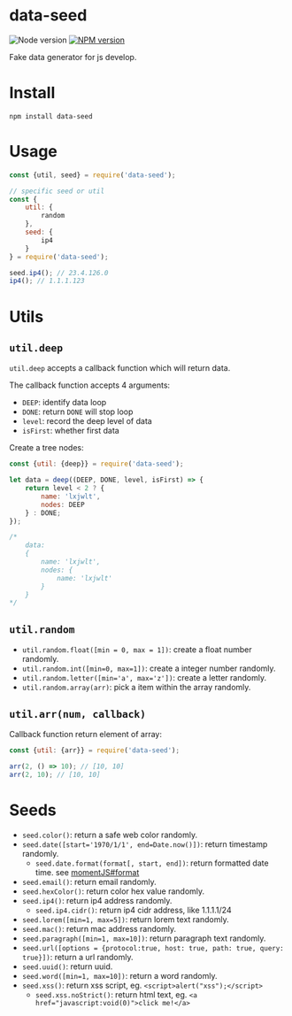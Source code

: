 # data-seed

![Node version][node-image] [![NPM version][npm-image]][npm-url]

Fake data generator for js develop.

# Install

```
npm install data-seed
```

# Usage

```javascript
const {util, seed} = require('data-seed');

// specific seed or util
const {
    util: {
        random
    },
    seed: {
        ip4
    }
} = require('data-seed');

seed.ip4(); // 23.4.126.0
ip4(); // 1.1.1.123
```

# Utils

## `util.deep`

`util.deep` accepts a callback function which will return data.

The callback function accepts 4 arguments:

- `DEEP`: identify data loop
- `DONE`: return `DONE` will stop loop
- `level`: record the deep level of data
- `isFirst`: whether first data

Create a tree nodes:

```javascript
const {util: {deep}} = require('data-seed');

let data = deep((DEEP, DONE, level, isFirst) => {
    return level < 2 ? {
        name: 'lxjwlt',
        nodes: DEEP
    } : DONE;
});

/*
    data:
    {
        name: 'lxjwlt',
        nodes: {
            name: 'lxjwlt'
        }
    }
*/
```

## `util.random`

- `util.random.float([min = 0, max = 1])`: create a float number randomly.
- `util.random.int([min=0, max=1])`: create a integer number randomly.
- `util.random.letter([min='a', max='z'])`: create a letter randomly.
- `util.random.array(arr)`: pick a item within the array randomly.

## `util.arr(num, callback)`

Callback function return element of array:

```javascript
const {util: {arr}} = require('data-seed');

arr(2, () => 10); // [10, 10]
arr(2, 10); // [10, 10]
```

# Seeds

- `seed.color()`: return a safe web color randomly.
- `seed.date([start='1970/1/1', end=Date.now()])`: return timestamp randomly.
    - `seed.date.format(format[, start, end])`: return formatted date time. see [momentJS#format](http://momentjs.com/docs/#/displaying/format/)
- `seed.email()`: return email randomly.
- `seed.hexColor()`: return color hex value randomly.
- `seed.ip4()`: return ip4 address randomly.
    - `seed.ip4.cidr()`: return ip4 cidr address, like 1.1.1.1/24
- `seed.lorem([min=1, max=5])`: return lorem text randomly.
- `seed.mac()`: return mac address randomly.
- `seed.paragraph([min=1, max=10])`: return paragraph text randomly.
- `seed.url([options = {protocol:true, host: true, path: true, query: true}])`: return a url randomly.
- `seed.uuid()`: return uuid.
- `seed.word([min=1, max=10])`: return a word randomly.
- `seed.xss()`: return xss script, eg. `<script>alert("xss");</script>`
    - `seed.xss.noStrict()`: return html text, eg. `<a href="javascript:void(0)">click me!</a>`

[npm-url]: https://www.npmjs.com/package/data-seed
[npm-image]: https://img.shields.io/npm/v/data-seed.svg

[node-image]: https://img.shields.io/node/v/data-seed.svg
